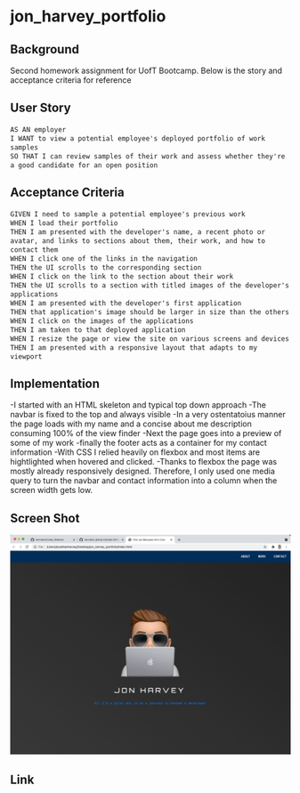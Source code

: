 # jon_harvey_portfolio

## Background

Second homework assignment for UofT Bootcamp.  Below is the story and acceptance criteria for reference

## User Story

```
AS AN employer
I WANT to view a potential employee's deployed portfolio of work samples
SO THAT I can review samples of their work and assess whether they're a good candidate for an open position
```

## Acceptance Criteria

```
GIVEN I need to sample a potential employee's previous work
WHEN I load their portfolio
THEN I am presented with the developer's name, a recent photo or avatar, and links to sections about them, their work, and how to contact them
WHEN I click one of the links in the navigation
THEN the UI scrolls to the corresponding section
WHEN I click on the link to the section about their work
THEN the UI scrolls to a section with titled images of the developer's applications
WHEN I am presented with the developer's first application
THEN that application's image should be larger in size than the others
WHEN I click on the images of the applications
THEN I am taken to that deployed application
WHEN I resize the page or view the site on various screens and devices
THEN I am presented with a responsive layout that adapts to my viewport
```

## Implementation

-I started with an HTML skeleton and typical top down approach
-The navbar is fixed to the top and always visible
-In a very ostentatoius manner the page loads with my name and a concise about me description consuming 100% of the view finder
-Next the page goes into a preview of some of my work
-finally the footer acts as a container for my contact information
-With CSS I relied heavily on flexbox and most items are hightlighted when hovered and clicked.
-Thanks to flexbox the page was mostly already responsively designed.  Therefore, I only used one media query to turn the navbar and contact information into a column when the screen width gets low.

## Screen Shot

![Getting Started](./assets/images/screen_shot.png)

## Link

